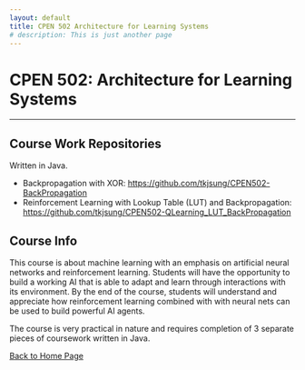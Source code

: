 ```yaml
---
layout: default
title: CPEN 502 Architecture for Learning Systems
# description: This is just another page
---
```


# CPEN 502: Architecture for Learning Systems

* * *

## Course Work Repositories

Written in Java.

* Backpropagation with XOR: <a href="https://github.com/tkjsung/CPEN502-BackPropagation" target="_blank">https://github.com/tkjsung/CPEN502-BackPropagation</a>
* Reinforcement Learning with Lookup Table (LUT) and Backpropagation: <a href="https://github.com/tkjsung/CPEN502-QLearning_LUT_BackPropagation" target="_blank">https://github.com/tkjsung/CPEN502-QLearning_LUT_BackPropagation</a>

## Course Info

This course is about machine learning with an emphasis on artificial neural networks and reinforcement learning. Students will have the opportunity to build a working AI that is able to adapt and learn through interactions with its environment. By the end of the course, students will understand and appreciate how reinforcement learning combined with with neural nets can be used to build powerful AI agents.

The course is very practical in nature and requires completion of 3 separate pieces of coursework written in Java.


[Back to Home Page](/md_files/home)
